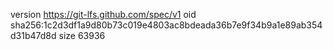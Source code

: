 version https://git-lfs.github.com/spec/v1
oid sha256:1c2d3df1a9d80b73c019e4803ac8bdeada36b7e9f34b9a1e89ab354d31b47d8d
size 63936
